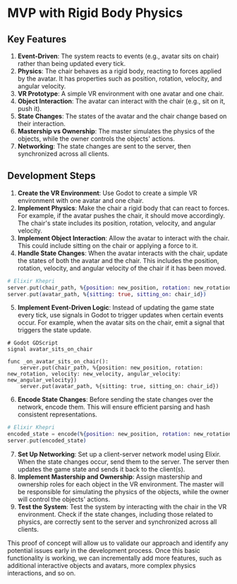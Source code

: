 # MVP with Rigid Body Physics

## Key Features

1. **Event-Driven**: The system reacts to events (e.g., avatar sits on chair) rather than being updated every tick.
2. **Physics**: The chair behaves as a rigid body, reacting to forces applied by the avatar. It has properties such as position, rotation, velocity, and angular velocity.
3. **VR Prototype**: A simple VR environment with one avatar and one chair.
4. **Object Interaction**: The avatar can interact with the chair (e.g., sit on it, push it).
5. **State Changes**: The states of the avatar and the chair change based on their interaction.
6. **Mastership vs Ownership**: The master simulates the physics of the objects, while the owner controls the objects' actions.
7. **Networking**: The state changes are sent to the server, then synchronized across all clients.

## Development Steps

1. **Create the VR Environment**: Use Godot to create a simple VR environment with one avatar and one chair.
2. **Implement Physics**: Make the chair a rigid body that can react to forces. For example, if the avatar pushes the chair, it should move accordingly. The chair's state includes its position, rotation, velocity, and angular velocity.
3. **Implement Object Interaction**: Allow the avatar to interact with the chair. This could include sitting on the chair or applying a force to it.
4. **Handle State Changes**: When the avatar interacts with the chair, update the states of both the avatar and the chair. This includes the position, rotation, velocity, and angular velocity of the chair if it has been moved.

```elixir
# Elixir Khepri
server.put(chair_path, %{position: new_position, rotation: new_rotation, velocity: new_velocity, angular_velocity: new_angular_velocity})
server.put(avatar_path, %{sitting: true, sitting_on: chair_id})
```

5. **Implement Event-Driven Logic**: Instead of updating the game state every tick, use signals in Godot to trigger updates when certain events occur. For example, when the avatar sits on the chair, emit a signal that triggers the state update.

```gdscript
# Godot GDScript
signal avatar_sits_on_chair

func _on_avatar_sits_on_chair():
    server.put(chair_path, %{position: new_position, rotation: new_rotation, velocity: new_velocity, angular_velocity: new_angular_velocity})
    server.put(avatar_path, %{sitting: true, sitting_on: chair_id})
```

6. **Encode State Changes**: Before sending the state changes over the network, encode them. This will ensure efficient parsing and hash consistent representations.

```elixir
# Elixir Khepri
encoded_state = encode(%{position: new_position, rotation: new_rotation, velocity: new_velocity, angular_velocity: new_angular_velocity, sitting: true, sitting_on: chair_id})
server.put(encoded_state)
```

7. **Set Up Networking**: Set up a client-server network model using Elixir. When the state changes occur, send them to the server. The server then updates the game state and sends it back to the client(s).
8. **Implement Mastership and Ownership**: Assign mastership and ownership roles for each object in the VR environment. The master will be responsible for simulating the physics of the objects, while the owner will control the objects' actions.
9. **Test the System**: Test the system by interacting with the chair in the VR environment. Check if the state changes, including those related to physics, are correctly sent to the server and synchronized across all clients.

This proof of concept will allow us to validate our approach and identify any potential issues early in the development process. Once this basic functionality is working, we can incrementally add more features, such as additional interactive objects and avatars, more complex physics interactions, and so on.
